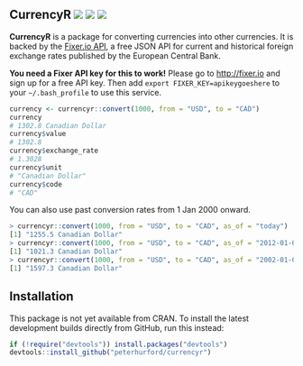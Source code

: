 ## CurrencyR <a href="https://travis-ci.org/peterhurford/currencyr"><img src="https://img.shields.io/travis/peterhurford/currencyr.svg"></a> <a href="https://codecov.io/github/peterhurford/currencyr"><img src="https://img.shields.io/codecov/c/github/peterhurford/currencyr.svg"></a> <a href="https://github.com/peterhurford/currencyr/tags"><img src="https://img.shields.io/github/tag/peterhurford/currencyr.svg"></a>

**CurrencyR** is a package for converting currencies into other currencies. It is backed by the [Fixer.io API](http://fixer.io/), a free JSON API for current and historical foreign exchange rates published by the European Central Bank.

**You need a Fixer API key for this to work!** Please go to http://fixer.io and sign up for a free API key. Then add `export FIXER_KEY=apikeygoeshere` to your `~/.bash_profile` to use this service.

```R
currency <- currencyr::convert(1000, from = "USD", to = "CAD")
currency
# 1302.8 Canadian Dollar
currency$value
# 1302.8
currency$exchange_rate
# 1.3028
currency$unit
# "Canadian Dollar"
currency$code
# "CAD"
```

You can also use past conversion rates from 1 Jan 2000 onward.

```R
> currencyr::convert(1000, from = "USD", to = "CAD", as_of = "today")
[1] "1255.5 Canadian Dollar"
> currencyr::convert(1000, from = "USD", to = "CAD", as_of = "2012-01-01")
[1] "1021.3 Canadian Dollar"
> currencyr::convert(1000, from = "USD", to = "CAD", as_of = "2002-01-01")
[1] "1597.3 Canadian Dollar"
```


## Installation

This package is not yet available from CRAN. To install the latest development builds directly from GitHub, run this instead:

```R
if (!require("devtools")) install.packages("devtools")
devtools::install_github("peterhurford/currencyr")
```
